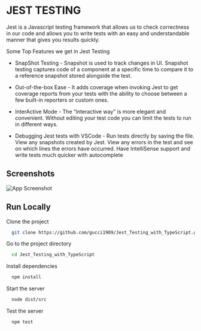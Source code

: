 
# JEST TESTING 

Jest is a Javascript testing framework that allows us to check correctness in our code and allows you to write tests with an easy and understandable manner that gives you results quickly. 

Some Top Features we get in Jest Testing

- SnapShot Testing - Snapshot is used to track changes in UI. Snapshot testing captures code of a component at a specific time to compare it to a reference snapshot stored alongside the test.

- Out-of-the-box Ease - It adds coverage when invoking Jest to get coverage reports from your tests with the ability to choose between a few built-in reporters or custom ones.

- InterActive Mode - The “interactive way” is more elegant and convenient. Without editing your test code you can limit the tests to run in different ways.

- Debugging Jest tests with VSCode - Run tests directly by saving the file. View any snapshots created by Jest. View any errors in the test and see on which lines the errors have occurred. Have IntelliSense support and write tests much quicker with autocomplete

## Screenshots

![App Screenshot](https://i.ibb.co/YZX1N8p/Screenshot-190.png)


## Run Locally

Clone the project

```bash
  git clone https://github.com/gucci1909/Jest_Testing_with_TypeScript.git
```

Go to the project directory

```bash
  cd Jest_Testing_with_TypeScript
```

Install dependencies

```bash
  npm install
```

Start the server

```bash
  node dist/src
```
Test the server

```bash
  npm test
```
